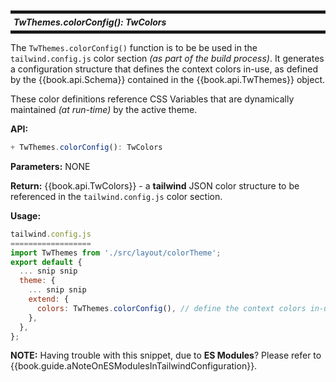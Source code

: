 <h5 style="margin: 10px 0px; border-width: 5px 0px; padding: 5px; border-style: solid;">
TwThemes.colorConfig(): TwColors
</h5>

The `TwThemes.colorConfig()` function is to be be used in the
`tailwind.config.js` color section _(as part of the build process)_.
It generates a configuration structure that defines the context colors
in-use, as defined by the {{book.api.Schema}} contained in the
{{book.api.TwThemes}} object.

These color definitions reference CSS Variables that are dynamically
maintained _(at run-time)_ by the active theme.

**API:**

```js
+ TwThemes.colorConfig(): TwColors
```

**Parameters:** NONE

**Return:** {{book.api.TwColors}} - a **tailwind** JSON color structure to be
referenced in the `tailwind.config.js` color section.

**Usage:**
```js
tailwind.config.js
==================
import TwThemes from './src/layout/colorTheme';
export default {
  ... snip snip
  theme: {
    ... snip snip
    extend: {
      colors: TwThemes.colorConfig(), // define the context colors in-use
    },
  },
};
```

**NOTE:** Having trouble with this snippet, due to **ES Modules**?
Please refer to {{book.guide.aNoteOnESModulesInTailwindConfiguration}}.
